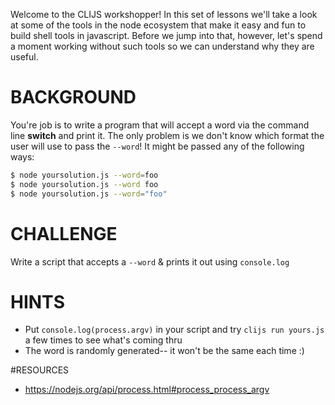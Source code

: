 Welcome to the CLIJS workshopper! In this set of lessons we'll take a look at
some of the tools in the node ecosystem that make it easy and fun to build
shell tools in javascript. Before we jump into that, however, let's spend a
moment working without such tools so we can understand why they are useful.

# BACKGROUND
You're job is to write a program that will accept a word via the command line
**switch** and print it. The only problem is we don't know which format the user
will use to pass the `--word`! It might be passed any of the following ways:

```sh
$ node yoursolution.js --word=foo
$ node yoursolution.js --word foo
$ node yoursolution.js --word="foo"
```

# CHALLENGE
Write a script that accepts a `--word` & prints it out using `console.log`

# HINTS
* Put `console.log(process.argv)` in your script and try `clijs run yours.js` a few times to see what's coming thru
* The word is randomly generated-- it won't be the same each time :)

#RESOURCES
* https://nodejs.org/api/process.html#process_process_argv
